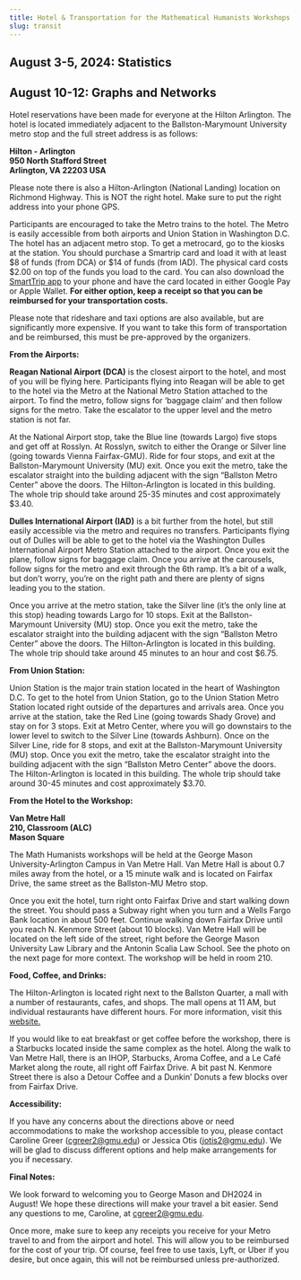 ```yaml
---
title: Hotel & Transportation for the Mathematical Humanists Workshops
slug: transit
---
```


## August 3-5, 2024: Statistics

## August 10-12: Graphs and Networks

Hotel reservations have been made for everyone at the Hilton Arlington. The hotel is located immediately adjacent to the Ballston-Marymount University metro stop and the full street address is as follows:

**Hilton - Arlington**  
**950 North Stafford Street**  
**Arlington, VA 22203 USA**

Please note there is also a Hilton-Arlington (National Landing) location on Richmond Highway. This is NOT the right hotel. Make sure to put the right address into your phone GPS.

Participants are encouraged to take the Metro trains to the hotel. The Metro is easily accessible from both airports and Union Station in Washington D.C. The hotel has an adjacent metro stop. To get a metrocard, go to the kiosks at the station. You should purchase a Smartrip card and load it with at least $8 of funds (from DCA) or $14 of funds (from IAD). The physical card costs $2.00 on top of the funds you load to the card. You can also download the [SmartTrip app](https://www.wmata.com/fares/mobilepay/) to your phone and have the card located in either Google Pay or Apple Wallet. **For either option, keep a receipt so that you can be reimbursed for your transportation costs.**

Please note that rideshare and taxi options are also available, but are significantly more expensive. If you want to take this form of transportation and be reimbursed, this must be pre-approved by the organizers.

**From the Airports:**

**Reagan National Airport (DCA)** is the closest airport to the hotel, and most of you will be flying here. Participants flying into Reagan will be able to get to the hotel via the Metro at the National Metro Station attached to the airport. To find the metro, follow signs for ‘baggage claim’ and then follow signs for the metro. Take the escalator to the upper level and the metro station is not far.

At the National Airport stop, take the Blue line (towards Largo) five stops and get off at Rosslyn. At Rosslyn, switch to either the Orange or Silver line (going towards Vienna Fairfax-GMU). Ride for four stops, and exit at the Ballston-Marymount University (MU) exit. Once you exit the metro, take the escalator straight into the building adjacent with the sign “Ballston Metro Center” above the doors. The Hilton-Arlington is located in this building. The whole trip should take around 25-35 minutes and cost approximately $3.40.

**Dulles International Airport (IAD)** is a bit further from the hotel, but still easily accessible via the metro and requires no transfers. Participants flying out of Dulles will be able to get to the hotel via the Washington Dulles International Airport Metro Station attached to the airport. Once you exit the plane, follow signs for baggage claim. Once you arrive at the carousels, follow signs for the metro and exit through the 6th ramp. It’s a bit of a walk, but don’t worry, you’re on the right path and there are plenty of signs leading you to the station.

Once you arrive at the metro station, take the Silver line (it’s the only line at this stop) heading towards Largo for 10 stops. Exit at the Ballston-Marymount University (MU) stop. Once you exit the metro, take the escalator straight into the building adjacent with the sign “Ballston Metro Center” above the doors. The Hilton-Arlington is located in this building. The whole trip should take around 45 minutes to an hour and cost $6.75.

**From Union Station:**

Union Station is the major train station located in the heart of Washington D.C. To get to the hotel from Union Station, go to the Union Station Metro Station located right outside of the departures and arrivals area. Once you arrive at the station, take the Red Line (going towards Shady Grove) and stay on for 3 stops. Exit at Metro Center, where you will go downstairs to the lower level to switch to the Silver Line (towards Ashburn). Once on the Silver Line, ride for 8 stops, and exit at the Ballston-Marymount University (MU) stop. Once you exit the metro, take the escalator straight into the building adjacent with the sign “Ballston Metro Center” above the doors. The Hilton-Arlington is located in this building. The whole trip should take around 30-45 minutes and cost approximately $3.70.

**From the Hotel to the Workshop:**

**Van Metre Hall**  
**210, Classroom (ALC)**  
**Mason Square**

The Math Humanists workshops will be held at the George Mason University-Arlington Campus in Van Metre Hall. Van Metre Hall is about 0.7 miles away from the hotel, or a 15 minute walk and is located on Fairfax Drive, the same street as the Ballston-MU Metro stop.

Once you exit the hotel, turn right onto Fairfax Drive and start walking down the street. You should pass a Subway right when you turn and a Wells Fargo Bank location in about 500 feet. Continue walking down Fairfax Drive until you reach N. Kenmore Street (about 10 blocks). Van Metre Hall will be located on the left side of the street, right before the George Mason University Law Library and the Antonin Scalia Law School. See the photo on the next page for more context. The workshop will be held in room 210.

**Food, Coffee, and Drinks:**

The Hilton-Arlington is located right next to the Ballston Quarter, a mall with a number of restaurants, cafes, and shops. The mall opens at 11 AM, but individual restaurants have different hours. For more information, visit this [website. ](https://www.ballstonquarter.com/en/directory/)

If you would like to eat breakfast or get coffee before the workshop, there is a Starbucks located inside the same complex as the hotel. Along the walk to Van Metre Hall, there is an IHOP, Starbucks, Aroma Coffee, and a Le Café Market along the route, all right off Fairfax Drive. A bit past N. Kenmore Street there is also a Detour Coffee and a Dunkin’ Donuts a few blocks over from Fairfax Drive.

**Accessibility:**

If you have any concerns about the directions above or need accommodations to make the workshop accessible to you, please contact Caroline Greer ([cgreer2@gmu.edu](mailto:cgreer2@gmu.edu)) or Jessica Otis ([jotis2@gmu.edu](mailto:jotis2@gmu.edu)). We will be glad to discuss different options and help make arrangements for you if necessary.

**Final Notes:**

We look forward to welcoming you to George Mason and DH2024 in August! We hope these directions will make your travel a bit easier. Send any questions to me, Caroline, at [cgreer2@gmu.edu](mailto:cgreer2@gmu.edu).

Once more, make sure to keep any receipts you receive for your Metro travel to and from the airport and hotel. This will allow you to be reimbursed for the cost of your trip. Of course, feel free to use taxis, Lyft, or Uber if you desire, but once again, this will not be reimbursed unless pre-authorized.

<!-- watermark --><div style="background-color:#FFFFFF"><p style="color:#FFFFFF; font-size: 1px">gd2md-html: xyzzy Tue Jul 23 2024</p></div>
